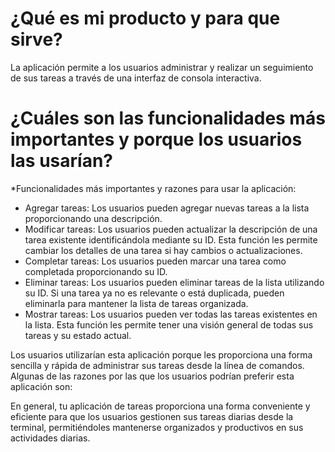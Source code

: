 # ¿Qué es mi producto y para que sirve?

La aplicación permite a los usuarios administrar y realizar un seguimiento de sus tareas a través de una interfaz de consola interactiva.

# ¿Cuáles son las funcionalidades más importantes y porque los usuarios las usarían?

*Funcionalidades más importantes y razones para usar la aplicación:

* Agregar tareas: Los usuarios pueden agregar nuevas tareas a la lista proporcionando una descripción.
* Modificar tareas: Los usuarios pueden actualizar la descripción de una tarea existente identificándola mediante su ID. Esta función les permite cambiar los detalles de una tarea si hay cambios o actualizaciones.
* Completar tareas: Los usuarios pueden marcar una tarea como completada proporcionando su ID.
* Eliminar tareas: Los usuarios pueden eliminar tareas de la lista utilizando su ID. Si una tarea ya no es relevante o está duplicada, pueden eliminarla para mantener la lista de tareas organizada.
* Mostrar tareas: Los usuarios pueden ver todas las tareas existentes en la lista. Esta función les permite tener una visión general de todas sus tareas y su estado actual.

Los usuarios utilizarían esta aplicación porque les proporciona una forma sencilla y rápida de administrar sus tareas desde la línea de comandos. Algunas de las razones por las que los usuarios podrían preferir esta aplicación son:

En general, tu aplicación de tareas proporciona una forma conveniente y eficiente para que los usuarios gestionen sus tareas diarias desde la terminal, permitiéndoles mantenerse organizados y productivos en sus actividades diarias.
